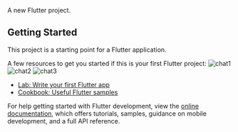 
A new Flutter project.

## Getting Started

This project is a starting point for a Flutter application.

A few resources to get you started if this is your first Flutter project:
![chat1](https://github.com/esraaehab333/chat-app/assets/113993788/d60419b1-2bc3-4aab-9e5a-df7880bc300f)
![chat2](https://github.com/esraaehab333/chat-app/assets/113993788/dbcdd3f7-6329-435e-b8d4-d046d2287f87)
![chat3](https://github.com/esraaehab333/chat-app/assets/113993788/9e223228-bd5a-4145-8bda-c8ac067b2734)

- [Lab: Write your first Flutter app](https://docs.flutter.dev/get-started/codelab)
- [Cookbook: Useful Flutter samples](https://docs.flutter.dev/cookbook)

For help getting started with Flutter development, view the
[online documentation](https://docs.flutter.dev/), which offers tutorials,
samples, guidance on mobile development, and a full API reference.
